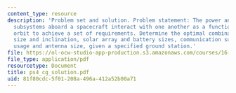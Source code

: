 ```yaml
---
content_type: resource
description: 'Problem set and solution. Problem statement: The power and communications
  subsystems aboard a spacecraft interact with one another as a function of the spacecraft?s
  orbit to achieve a set of requirements. Determine the optimal combination of orbit
  size and inclination, solar array and battery sizes, communication subsystem power
  usage and antenna size, given a specified ground station.'
file: https://ol-ocw-studio-app-production.s3.amazonaws.com/courses/16-851-satellite-engineering-fall-2003/81f80cdc5f01208a496a412a52b00a71_ps4_cg_solution.pdf
file_type: application/pdf
resourcetype: Document
title: ps4_cg_solution.pdf
uid: 81f80cdc-5f01-208a-496a-412a52b00a71
---
```

